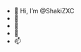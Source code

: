 - 👋 Hi, I’m @ShakiZXC
- 👀 
- 🌱 
- 💞️ 
- 📫 

<!---
ShakiZXC/ShakiZXC is a ✨ special ✨ repository because its `README.md` (this file) appears on your GitHub profile.
You can click the Preview link to take a look at your changes.
--->
